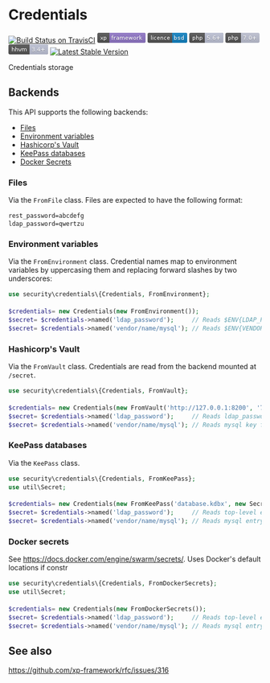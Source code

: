 Credentials
=====

[![Build Status on TravisCI](https://secure.travis-ci.org/xp-forge/credentials.svg)](http://travis-ci.org/xp-forge/credentials)
[![XP Framework Module](https://raw.githubusercontent.com/xp-framework/web/master/static/xp-framework-badge.png)](https://github.com/xp-framework/core)
[![BSD Licence](https://raw.githubusercontent.com/xp-framework/web/master/static/licence-bsd.png)](https://github.com/xp-framework/core/blob/master/LICENCE.md)
[![Required PHP 5.6+](https://raw.githubusercontent.com/xp-framework/web/master/static/php-5_6plus.png)](http://php.net/)
[![Supports PHP 7.0+](https://raw.githubusercontent.com/xp-framework/web/master/static/php-7_0plus.png)](http://php.net/)
[![Supports HHVM 3.4+](https://raw.githubusercontent.com/xp-framework/web/master/static/hhvm-3_4plus.png)](http://hhvm.com/)
[![Latest Stable Version](https://poser.pugx.org/xp-forge/credentials/version.png)](https://packagist.org/packages/xp-forge/credentials)

Credentials storage

Backends
--------
This API supports the following backends:

* [Files](https://github.com/xp-forge/credentials#files)
* [Environment variables](https://github.com/xp-forge/credentials#environment-variables)
* [Hashicorp's Vault](https://github.com/xp-forge/credentials#hashicorps-vault) 
* [KeePass databases](https://github.com/xp-forge/credentials#keepass-databases)
* [Docker Secrets](https://github.com/xp-forge/credentials#docker-secrets)

### Files

Via the `FromFile` class. Files are expected to have the following format:

```
rest_password=abcdefg
ldap_password=qwertzu
```

### Environment variables

Via the `FromEnvironment` class. Credential names map to environment variables by uppercasing them and replacing forward slashes by two underscores:

```php
use security\credentials\{Credentials, FromEnvironment};

$credentials= new Credentials(new FromEnvironment());
$secret= $credentials->named('ldap_password');     // Reads $ENV{LDAP_PASSWORD} => util.Secret
$secret= $credentials->named('vendor/name/mysql'); // Reads $ENV{VENDOR__NAME__MYSQL} => util.Secret
```

### Hashicorp's Vault

Via the `FromVault` class. Credentials are read from the backend mounted at `/secret`.

```php
use security\credentials\{Credentials, FromVault};

$credentials= new Credentials(new FromVault('http://127.0.0.1:8200', '72698676-4988-94a4-...'));
$secret= $credentials->named('ldap_password');     // Reads ldap_password key from /secret
$secret= $credentials->named('vendor/name/mysql'); // Reads mysql key from /secret/vendor/name
```

### KeePass databases

Via the `KeePass` class.

```php
use security\credentials\{Credentials, FromKeePass};
use util\Secret;

$credentials= new Credentials(new FromKeePass('database.kdbx', new Secret('key')));
$secret= $credentials->named('ldap_password');     // Reads top-level entry ldap_password
$secret= $credentials->named('vendor/name/mysql'); // Reads mysql entry in vendor/name subfolder
```

### Docker secrets

See https://docs.docker.com/engine/swarm/secrets/. Uses Docker's default locations if constr

```php
use security\credentials\{Credentials, FromDockerSecrets};
use util\Secret;

$credentials= new Credentials(new FromDockerSecrets());
$secret= $credentials->named('ldap_password');     // Reads top-level entry ldap_password
$secret= $credentials->named('vendor/name/mysql'); // Reads mysql entry in vendor/name
```

See also
--------
https://github.com/xp-framework/rfc/issues/316